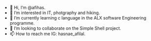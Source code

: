 - 👋 Hi, I’m @afihas.
- 👀 I’m interested in IT, photgraphy and hiking.
- 🌱 I’m currently learning c language in the ALX software Engineering programme.
- 💞️ I’m looking to collaborate on the Simple Shell project.
- 📫 How to reach me IG: hasnae_afilal.

<!---
afihas/afihas is a ✨ special ✨ repository because its `README.md` (this file) appears on your GitHub profile.
You can click the Preview link to take a look at your changes.
--->
